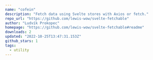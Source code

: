```yaml
---
name: "cofein"
description: "Fetch data using Svelte stores with Axios or fetch."
repo_url: "https://github.com/lewis-wow/svelte-fetchable"
author: "Ludvík Prokopec"
homepage: "https://github.com/lewis-wow/svelte-fetchable#readme"
downloads: 2
updated: "2022-10-25T13:47:31.153Z"
github_stars: 1
tags: 
  - utility
---
```

